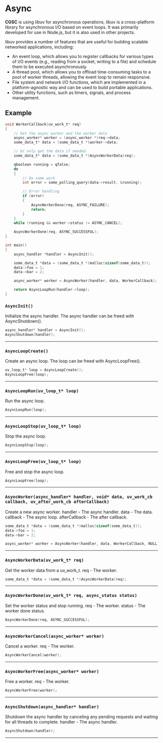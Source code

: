 # Async

**CGSC** is using libuv for asynchronous operations, libuv is a cross-platform library for asynchronous I/O based on event loops. It was primarily developed for use in Node.js, but it is also used in other projects.

libuv provides a number of features that are useful for building scalable networked applications, including:

* An event loop, which allows you to register callbacks for various types of I/O events (e.g., reading from a socket, writing to a file) and schedule them to be executed asynchronously.
* A thread pool, which allows you to offload time-consuming tasks to a pool of worker threads, allowing the event loop to remain responsive.
* File system and network I/O functions, which are implemented in a platform-agnostic way and can be used to build portable applications.
* Other utility functions, such as timers, signals, and process management.

## Example

```c
void WorkerCallback(uv_work_t* req)
{
	// Get the async worker and the worker data
	async_worker* worker = (async_worker *)req->data;
	some_data_t* data = (some_data_t *)worker->data;

	// Or only get the data if needed.
	some_data_t* data = (some_data_t *)AsyncWorkerData(req);

	qboolean running = qfalse;
	do
	{
		// Do some work
		int error = some_polling_query(data->result, &running);

		// Error handling
		if (error)
		{
			AsyncWorkerDone(req, ASYNC_FAILURE);
			return;
		}
	}
	while (running && worker->status != ASYNC_CANCEL);

	AsyncWorkerDone(req, ASYNC_SUCCESSFUL);
}

int main()
{
	async_handler *handler = AsyncInit();

	some_data_t *data = (some_data_t *)malloc(sizeof(some_data_t));
	data->foo = 1;
	data->bar = 2;

	async_worker* worker = AsyncWorker(handler, data, WorkerCallback);

	return AsyncLoopRun(handler->loop);
}
```

### ``AsyncInit()``
Initialize the async handler.
The async handler can be freed with AsyncShutdown().

```c
async_handler* handler = AsyncInit();
AsyncShutdown(handler);
```
<hr>

### ``AsyncLoopCreate()``
Create an async loop.
The loop can be freed with AsyncLoopFree().

```c
uv_loop_t* loop = AsyncLoopCreate();
AsyncLoopFree(loop);
```
<hr>

### ``AsyncLoopRun(uv_loop_t* loop)``
Run the async loop.

```c
AsyncLoopRun(loop);
```
<hr>

### ``AsyncLoopStop(uv_loop_t* loop)``
Stop the async loop.

```c
AsyncLoopStop(loop);
```
<hr>

### ``AsyncLoopFree(uv_loop_t* loop)``
Free and stop the async loop.

```c
AsyncLoopFree(loop);
```
<hr>

### ``AsyncWorker(async_handler* handler, void* data, uv_work_cb callback, uv_after_work_cb afterCallback)``
Create a new async worker.
handler - The async handler.
data - The data.
callback - The async loop.
afterCallback - The after callback.

```c
some_data_t *data = (some_data_t *)malloc(sizeof(some_data_t));
data->foo = 1;
data->bar = 2;

async_worker* worker = AsyncWorker(handler, data, WorkerCallback, NULL);
```
<hr>

### ``AsyncWorkerData(uv_work_t* req)``
Get the worker data from a uv_work_t.
req - The worker.

```c
some_data_t *data = (some_data_t *)AsyncWorkerData(req);
```
<hr>

### ``AsyncWorkerDone(uv_work_t* req, async_status status)``
Set the worker status and stop running.
req - The worker.
status - The worker done status.

```c
AsyncWorkerDone(req, ASYNC_SUCCESSFUL);
```
<hr>

### ``AsyncWorkerCancel(async_worker* worker)``
Cancel a worker.
req - The worker.

```c
AsyncWorkerCancel(worker);
```
<hr>

### ``AsyncWorkerFree(async_worker* worker)``
Free a worker.
req - The worker.

```c
AsyncWorkerFree(worker);
```
<hr>

### ``AsyncShutdown(async_handler* handler)``
Shutdown the async handler by canceling any pending requests and waiting for all threads to complete.
handler - The async handler.

```c
AsyncShutdown(handler);
```
<hr>
